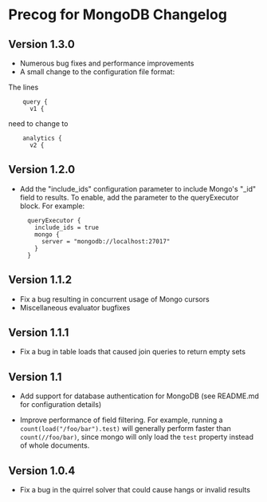 Precog for MongoDB Changelog
============================

Version 1.3.0
-------------
* Numerous bug fixes and performance improvements
* A small change to the configuration file format:

The lines

        query {
          v1 {

need to change to

        analytics {
          v2 {


Version 1.2.0
-------------
* Add the "include_ids" configuration parameter to include Mongo's
"\_id" field to results. To enable, add the parameter to the queryExecutor block. For example:

        queryExecutor {
          include_ids = true
          mongo {
            server = "mongodb://localhost:27017"
          }
        }

Version 1.1.2
-------------
* Fix a bug resulting in concurrent usage of Mongo cursors
* Miscellaneous evaluator bugfixes
	
Version 1.1.1
-------------

* Fix a bug in table loads that caused join queries to return
empty sets

Version 1.1
-----------
* Add support for database authentication for MongoDB (see
README.md for configuration details)

* Improve performance of field filtering. For example, running a
`count(load("/foo/bar").test)` will generally perform faster than
`count(//foo/bar)`, since mongo will only load the `test` property
instead of whole documents.

Version 1.0.4
-------------
* Fix a bug in the quirrel solver that could cause hangs or
invalid results
